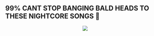  ## 99% CANT STOP BANGING BALD HEADS TO THESE NIGHTCORE SONGS 🗾

<p align="center">
  <img src="https://media.discordapp.net/attachments/615075756434915349/966842048273592360/unknown.png" />
</p>
